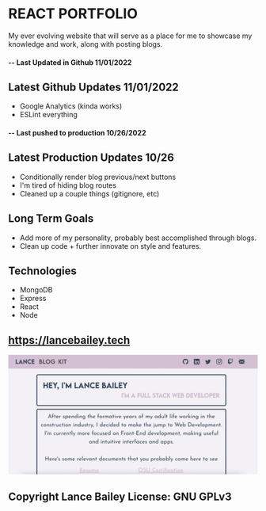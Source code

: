 # REACT PORTFOLIO

My ever evolving website that will serve as a place for me to showcase my knowledge and work, along with posting blogs.

#### -- Last Updated in Github 11/01/2022

## Latest Github Updates 11/01/2022
* Google Analytics (kinda works)
* ESLint everything
#### -- Last pushed to production 10/26/2022

## Latest Production Updates 10/26
* Conditionally render blog previous/next buttons
* I'm tired of hiding blog routes
* Cleaned up a couple things (gitignore, etc)

## Long Term Goals
* Add more of my personality, probably best accomplished through blogs.
* Clean up code + further innovate on style and features.

## Technologies
* MongoDB
* Express
* React
* Node

## https://lancebailey.tech

![Screenshot](./client/src/assets/portfolio.png)

## Copyright Lance Bailey License: GNU GPLv3
